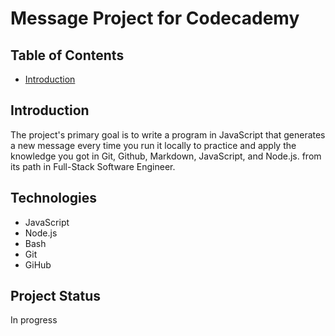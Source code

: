# Message Project for Codecademy

## Table of Contents
* [Introduction](#introduction)

## Introduction
The project's primary goal is to write a program in JavaScript that generates a new message every time you run it locally to practice and apply the knowledge you got in Git, Github, Markdown, JavaScript, and Node.js. from its path in Full-Stack Software Engineer.

## Technologies 

* JavaScript
* Node.js
* Bash
* Git
* GiHub

## Project Status

In progress